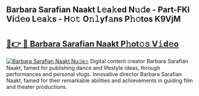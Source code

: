 ## Barbara Sarafian Naakt L𝚎a𝚔ed N𝚞𝚍e - Part-FKl Vi𝚍𝚎o L𝚎a𝚔s - H𝚘𝚝 O𝚗𝚕yf𝚊ns P𝚑𝚘tos K9VjM

# <h2><a href="http://kf0kl0d.oniu.top/?m=Barbara+Sarafian+Naakt">🔗👉 🔴 Barbara Sarafian Naakt P𝚑ot𝚘𝚜 V𝚒d𝚎o</a></h2>

[![Barbara Sarafian Naakt Nu𝚍e𝚜](https://i.imgur.com/0qMVB7G.gif)](http://kf0kl0d.oniu.top/?m=Barbara+Sarafian+Naakt)
Digital content creator Barbara Sarafian Naakt, famed for publishing dance and lifestyle ideas, through performances and personal vlogs. Innovative director Barbara Sarafian Naakt, famed for their remarkable abilities and achievements in guiding film and theater productions.  
